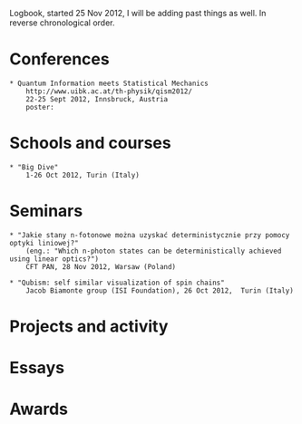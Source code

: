 Logbook, started 25 Nov 2012,
I will be adding past things as well.
In reverse chronological order.

# Conferences
	* Quantum Information meets Statistical Mechanics
		http://www.uibk.ac.at/th-physik/qism2012/
		22-25 Sept 2012, Innsbruck, Austria
		poster: 


# Schools and courses

	* "Big Dive"
		1-26 Oct 2012, Turin (Italy)


# Seminars 

	* "Jakie stany n-fotonowe można uzyskać deterministycznie przy pomocy optyki liniowej?"
		(eng.: "Which n-photon states can be deterministically achieved using linear optics?")
		CFT PAN, 28 Nov 2012, Warsaw (Poland)

	* "Qubism: self similar visualization of spin chains"
		Jacob Biamonte group (ISI Foundation), 26 Oct 2012,  Turin (Italy)


# Projects and activity

# Essays 


# Awards